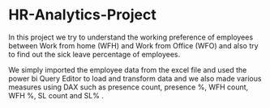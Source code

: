 # HR-Analytics-Project
In this project we try to understand the working preference of employees between Work from home (WFH) and Work from Office (WFO) and also try to find out the sick leave percentage of employees. 


We simply imported the employee data from the excel file and used the power bi Query Editor to load and transform data and we also made various measures using DAX such as presence count, presence %, WFH count, WFH %, SL count and SL% .
